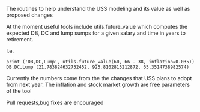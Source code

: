 
The routines to help understand the USS modeling and its value
as well as proposed changes


At the moment useful tools include utils.future_value which computes
the expected DB, DC and lump sumps for a given salary and time in years
to retirement.

I.e.

```
print ('DB,DC,Lump', utils.future_value(60, 66 - 38, inflation=0.035))
DB,DC,Lump (21.783824632752452, 925.8102815212872, 65.3514738982574)
```

Currently the numbers come from the the changes that USS plans to adopt from next year.
The inflation and stock market growth are free parameters of the tool


Pull requests,bug fixes are encouraged